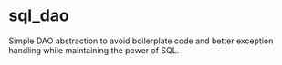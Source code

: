 # sql_dao
Simple DAO abstraction to avoid boilerplate code and better exception handling while maintaining the power of SQL.
